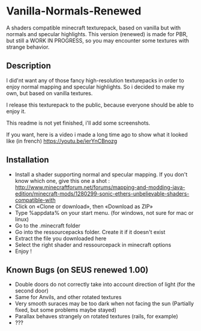 # Vanilla-Normals-Renewed
A shaders compatible minecraft texturepack, based on vanilla but with normals and specular highlights.
This version (renewed) is made for PBR, but still a WORK IN PROGRESS, so you may encounter some textures with strange behavior.

## Description

I did'nt want any of those fancy high-resolution texturepacks in order to enjoy normal mapping and specular highlights.
So i decided to make my own, but based on vanilla textures.

I release this texturepack to the public, because everyone should be able to enjoy it.

This readme is not yet finished, i'll add some screenshots.

If you want, here is a video i made a long time ago to show what it looked like (in french) https://youtu.be/ierYnCBnozg

## Installation

- Install a shader supporting normal and specular mapping. If you don't know which one, give this one a shot :
http://www.minecraftforum.net/forums/mapping-and-modding-java-edition/minecraft-mods/1280299-sonic-ethers-unbelievable-shaders-compatible-with
- Click on «Clone or download», then «Download as ZIP»
- Type %appdata% on your start menu. (for windows, not sure for mac or linux)
- Go to the .minecraft folder
- Go into the ressourcepacks folder. Create it if it doesn't exist
- Extract the file you downloaded here
- Select the right shader and ressourcepack in minecraft options
- Enjoy !

## Known Bugs (on SEUS renewed 1.00)
- Double doors do not correctly take into account direction of light (for the second door)
- Same for Anvils, and other rotated textures
- Very smooth suraces may be too dark when not facing the sun (Partially fixed, but some problems maybe stayed)
- Parallax behaves strangely on rotated textures (rails, for example)
- ???

